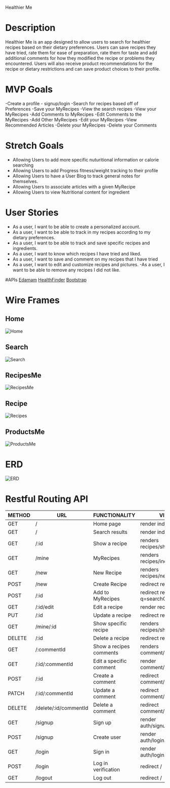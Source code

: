 Healthier Me

# Description
Healthier Me is an app designed to allow users to search for healthier recipes
based on their dietary preferences.  Users can save recipes they have tried, rate them for ease of preparation, rate them for taste and add additional comments for how they modified the recipe or problems they encountered.  Users will also receive product recommendations for the recipe or dietary restrictions and can save product choices to their profile.

# MVP Goals
-Create a profile - signup/login
-Search for recipes based off of Preferences
-Save your MyRecipes
-View the search recipes
-View your MyRecipes
-Add Comments to MyRecipes
-Edit Comments to the MyRecipes
-Add Other MyRecipes
-Edit your MyRecipes
-View Recommended Articles
-Delete your MyRecipes
-Delete your Comments

# Stretch Goals
- Allowing Users to add more specific nuturitional information or calorie searching
- Allowing Users to add Progress fitness/weight tracking to their profile
- Allowing Users to have a User Blog to track general notes for themselves.
- Allowing Users to associate articles with a given MyRecipe
- Allowing Users to view Nutritional content for ingredient

# User Stories
- As a user, I want to be able to create a personalized account.
- As a user, I want to be able to track in my recipes according to my dietary preferences.
- As a user, I want to be able to track and save specific recipes and ingredients.
- As a user, I want to know which recipes I have tried and liked.
- As a user, I want to save and comment on my recipes that I have tried
- As a user, I want to edit and customize recipes and pictures.
 -As a user, I want to be able to remove any recipes I did not like.

#APIs
[Edamam](https://developer.edamam.com/edamam-docs-recipe-api)
[HealthFinder](https://health.gov/our-work/national-health-initiatives/health-literacy/consumer-health-content/free-web-content/apis-developers/how-use-api)
[Bootstrap](https://getbootstrap.com/)

# Wire Frames

## Home
![Home](assets/home.png)

## Search
![Search](assets/search.png)

## RecipesMe
![RecipesMe](assets/recipesMe.png)

## Recipe
![Recipes](assets/recipe.png)

## ProductsMe
![ProductsMe](assets/productsMe.png)

# ERD
![ERD](assets/FullStack-Project2.jpg)

# Restful Routing API

| METHOD | URL                   | FUNCTIONALITY           | VIEW                           |
|--------|-----------------------|-------------------------|--------------------------------|
| GET    | /                     | Home page               | render index.liquid            |
| GET    | /                     | Search results          | render index.liquid            |
| GET    | /:id                  | Show a recipe           | renders recipes/show.liquid    |
| GET    | /mine                 | MyRecipes               | renders recipes/index.liquid   |
| GET    | /new                  | New Recipe              | renders recipes/new.liquid     |
| POST   | /new                  | Create Recipe           | redirect recipes/mine          |
| POST   | /:id                  | Add to MyRecipes        | redirect recipes?q=searchQuery |
| GET    | /:id/edit             | Edit a recipe           | render recipes/edit            |
| PUT    | /:id                  | Update a recipe         | redirect recipes/mine          |
| GET    | /mine/:id             | Show specific recipe    | renders recipes/show.liquid    |
| DELETE | /:id                  | Delete a recipe         | redirect recipes/mine          |
| GET    | /:commentId           | Show a recipes comments | renders comment/index.liquid   |
| GET    | /:id/:commentId       | Edit a specific comment | render comment/edit.liquid     |
| POST   | /:id                  | Create a comment        | redirect comment/recipeId      |
| PATCH  | /:id/:commentId       | Update a comment        | redirect comment/recipeId      |
| DELETE | /delete/:id/commentId | Delete a comment        | redirect comment/recipeId      |
| GET    | /signup               | Sign up                 | render auth/signup.liquid      |
| POST   | /signup               | Create user             | render auth/login.liquid       |
| GET    | /login                | Sign in                 | render auth/login.liquid       |
| POST   | /login                | Log in verification     | redirect /                     |
| GET    | /logout               | Log out                 | redirect /                     |